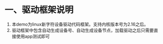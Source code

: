# 一、驱动框架说明

1. 本demo为linux新字符设备驱动代码框架。支持内核版本号为2.16之后。
2. 驱动框架中包含自动生成设备号、自动生成设备节点，加载驱动之后只需要直接使用app测试即可

